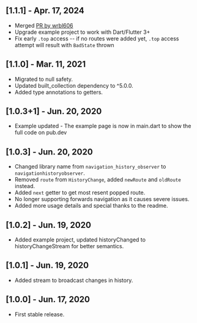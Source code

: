 ## [1.1.1] - Apr. 17, 2024

* Merged [PR by wrbl606](https://github.com/Polarts/navigation_history_observer/pull/6)
* Upgrade example project to work with Dart/Flutter 3+
* Fix early `.top` access -- if no routes were added yet, `.top` access attempt will result with `BadState` thrown

## [1.1.0] - Mar. 11, 2021

* Migrated to null safety.
* Updated built_collection dependency to ^5.0.0.
* Added type annotations to getters.

## [1.0.3+1] - Jun. 20, 2020

* Example updated - The example page is now in main.dart to show the full code on pub.dev

## [1.0.3] - Jun. 20, 2020

* Changed library name from `navigation_history_observer` to `navigationhistoryobserver`.
* Removed `route` from `HistoryChange`, added `newRoute` and `oldRoute` instead.
* Added `next` getter to get most resent popped route.
* No longer supporting forwards navigation as it causes severe issues.
* Added more usage details and special thanks to the readme.

## [1.0.2] - Jun. 19, 2020

* Added example project, updated historyChanged to historyChangeStream for better semantics.

## [1.0.1] - Jun. 19, 2020

* Added stream to broadcast changes in history.

## [1.0.0] - Jun. 17, 2020

* First stable release.
